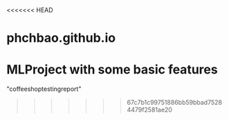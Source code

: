 <<<<<<< HEAD
# phchbao.github.io
MLProject with some basic features
=======
"coffeeshoptestingreport" 
>>>>>>> 67c7b1c99751886bb59bbad75284479f2581ae20
